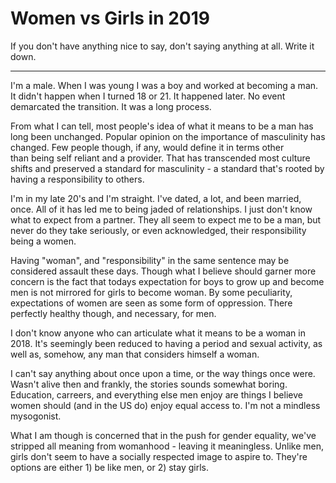 # Women vs Girls in 2019

If you don't have anything nice to say, don't saying anything at all. Write it down.

____________

I'm a male. When I was young I was a boy and worked at becoming a man. It didn't happen when I turned 18 or 21. It happened later. No event demarcated the transition. It was a long process.

From what I can tell, most people's idea of what it means to be a man has long been unchanged. Popular opinion on the importance of masculinity has changed. Few people though, if any, would define it in terms other than being self reliant and a provider. That has transcended most culture shifts and preserved a standard for masculinity - a standard that's rooted by having a responsibility to others.

I'm in my late 20's and I'm straight. I've dated, a lot, and been married, once. All of it has led me to being jaded of relationships. I just don't know what to expect from a partner. They all seem to expect me to be a man, but never do they take seriously, or even acknowledged, their responsibility being a women.

Having "woman", and "responsibility" in the same sentence may be considered assault these days. Though what I believe should garner more concern is the fact that todays expectation for boys to grow up and become men is not mirrored for girls to become woman. By some peculiarity, expectations of women are seen as some form of oppression. There perfectly healthy though, and necessary, for men.

I don't know anyone who can articulate what it means to be a woman in 2018. It's seemingly been reduced to having a period and sexual activity, as well as, somehow, any man that considers himself a woman.

I can't say anything about once upon a time, or the way things once were. Wasn't alive then and frankly, the stories sounds somewhat boring. Education, carreers, and everything else men enjoy are things I believe women should (and in the US do) enjoy equal access to. I'm not a mindless mysogonist.

What I am though is concerned that in the push for gender equality, we've stripped all meaning from womanhood - leaving it meaningless. Unlike men, girls don't seem to have a socially respected image to aspire to. They're options are either 1) be like men, or 2) stay girls.